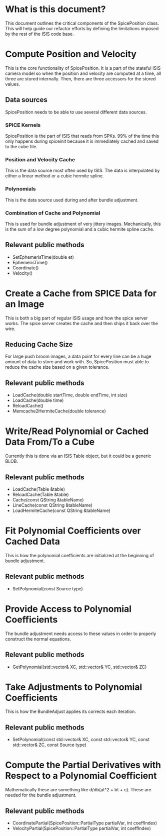 # What is this document?
This document outlines the critical components of the SpicePosition class. This will help guide our refactor efforts by defining the limitations imposed by the rest of the ISIS code base.

# Compute Position and Velocity
This is the core functionality of SpicePosition. It is a part of the stateful ISIS camera model so when the position and velocity are computed at a time, all three are stored internally. Then, there are three accessors for the stored values.

## Data sources
SpicePosition needs to be able to use several different data sources.

### SPICE Kernels
SpicePosition is the part of ISIS that reads from SPKs. 99% of the time this only happens during spiceinit because it is immediately cached and saved to the cube file.

### Position and Velocity Cache
This is the data source most often used by ISIS. The data is interpolated by either a linear method or a cubic hermite spline.

### Polynomials
This is the data source used during and after bundle adjustment.

### Combination of Cache and Polynomial
This is used for bundle adjustment of very jittery images. Mechanically, this is the sum of a low degree polynomial and a cubic hermite spline cache.
## Relevant public methods
* SetEphemerisTime(double et)
* EphemerisTime()
* Coordinate()
* Velocity()

# Create a Cache from SPICE Data for an Image
This is both a big part of regular ISIS usage and how the spice server works. The spice server creates the cache and then ships it back over the wire.

## Reducing Cache Size
For large push broom images, a data point for every line can be a huge amount of data to store and work with. So, SpicePosition must able to reduce the cache size based on a given tolerance.
## Relevant public methods
* LoadCache(double startTime, double endTime, int size)
* LoadCache(double time)
* ReloadCache()
* Memcache2HermiteCache(double tolerance)

# Write/Read Polynomial or Cached Data From/To a Cube
Currently this is done via an ISIS Table object, but it could be a generic BLOB.
## Relevant public methods
* LoadCache(Table &table)
* ReloadCache(Table &table)
* Cache(const QString &tableName)
* LineCache(const QString &tableName)
* LoadHermiteCache(const QString &tableName)

# Fit Polynomial Coefficients over Cached Data
This is how the polynomial coefficients are initialized at the beginning of bundle adjustment.
## Relevant public methods
* SetPolynomial(const Source type)

# Provide Access to Polynomial Coefficients
The bundle adjustment needs access to these values in order to properly construct the normal equations.
## Relevant public methods
* GetPolynomial(std::vector<double>& XC, std::vector<double>& YC, std::vector<double>& ZC)

# Take Adjustments to Polynomial Coefficients
This is how the BundleAdjust applies its corrects each iteration.
## Relevant public methods
* SetPolynomial(const std::vector<double>& XC, const std::vector<double>& YC, const std::vector<double>& ZC, const Source type)

# Compute the Partial Derivatives with Respect to a Polynomial Coefficient
Mathematically these are something like d/db(at^2 + bt + c). These are needed for the bundle adjustment.
## Relevant public methods
* CoordinatePartial(SpicePosition::PartialType partialVar, int coeffIndex)
* VelocityPartial(SpicePosition::PartialType partialVar, int coeffIndex)